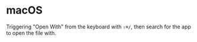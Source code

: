 # macOS

Triggering "Open With" from the keyboard with `⇧⌘/`, then search for the app to open the file with.
